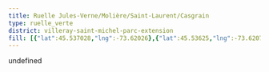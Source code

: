 ```yaml
---
title: Ruelle Jules-Verne/Molière/Saint-Laurent/Casgrain
type: ruelle_verte
district: villeray-saint-michel-parc-extension
fill: [{"lat":45.537028,"lng":-73.62026},{"lat":45.53625,"lng":-73.620748}]
---
```


undefined